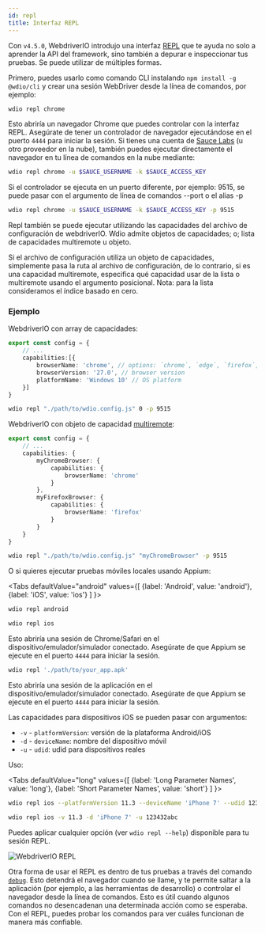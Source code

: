 ```yaml
---
id: repl
title: Interfaz REPL
---
```


Con `v4.5.0`, WebdriverIO introdujo una interfaz [REPL](https://en.wikipedia.org/wiki/Read%E2%80%93eval%E2%80%93print_loop) que te ayuda no solo a aprender la API del framework, sino también a depurar e inspeccionar tus pruebas. Se puede utilizar de múltiples formas.

Primero, puedes usarlo como comando CLI instalando `npm install -g @wdio/cli` y crear una sesión WebDriver desde la línea de comandos, por ejemplo:

```sh
wdio repl chrome
```

Esto abriría un navegador Chrome que puedes controlar con la interfaz REPL. Asegúrate de tener un controlador de navegador ejecutándose en el puerto `4444` para iniciar la sesión. Si tienes una cuenta de [Sauce Labs](https://saucelabs.com) (u otro proveedor en la nube), también puedes ejecutar directamente el navegador en tu línea de comandos en la nube mediante:

```sh
wdio repl chrome -u $SAUCE_USERNAME -k $SAUCE_ACCESS_KEY
```

Si el controlador se ejecuta en un puerto diferente, por ejemplo: 9515, se puede pasar con el argumento de línea de comandos --port o el alias -p

```sh
wdio repl chrome -u $SAUCE_USERNAME -k $SAUCE_ACCESS_KEY -p 9515
```

Repl también se puede ejecutar utilizando las capacidades del archivo de configuración de webdriverIO. Wdio admite objetos de capacidades; o; lista de capacidades multiremote u objeto.

Si el archivo de configuración utiliza un objeto de capacidades, simplemente pasa la ruta al archivo de configuración, de lo contrario, si es una capacidad multiremote, especifica qué capacidad usar de la lista o multiremote usando el argumento posicional. Nota: para la lista consideramos el índice basado en cero.

### Ejemplo

WebdriverIO con array de capacidades:

```ts title="wdio.conf.ts example"
export const config = {
    // ...
    capabilities:[{
        browserName: 'chrome', // options: `chrome`, `edge`, `firefox`, `safari`, `chromium`
        browserVersion: '27.0', // browser version
        platformName: 'Windows 10' // OS platform
    }]
}
```

```sh
wdio repl "./path/to/wdio.config.js" 0 -p 9515
```

WebdriverIO con objeto de capacidad [multiremote](https://webdriver.io/docs/multiremote/):

```ts title="wdio.conf.ts example"
export const config = {
    // ...
    capabilities: {
        myChromeBrowser: {
            capabilities: {
                browserName: 'chrome'
            }
        },
        myFirefoxBrowser: {
            capabilities: {
                browserName: 'firefox'
            }
        }
    }
}
```

```sh
wdio repl "./path/to/wdio.config.js" "myChromeBrowser" -p 9515
```

O si quieres ejecutar pruebas móviles locales usando Appium:

<Tabs
  defaultValue="android"
  values={[
    {label: 'Android', value: 'android'},
    {label: 'iOS', value: 'ios'}
  ]
}>
<TabItem value="android">

```sh
wdio repl android
```

</TabItem>
<TabItem value="ios">

```sh
wdio repl ios
```

</TabItem>
</Tabs>

Esto abriría una sesión de Chrome/Safari en el dispositivo/emulador/simulador conectado. Asegúrate de que Appium se ejecute en el puerto `4444` para iniciar la sesión.

```sh
wdio repl './path/to/your_app.apk'
```

Esto abriría una sesión de la aplicación en el dispositivo/emulador/simulador conectado. Asegúrate de que Appium se ejecute en el puerto `4444` para iniciar la sesión.

Las capacidades para dispositivos iOS se pueden pasar con argumentos:

* `-v`      - `platformVersion`: versión de la plataforma Android/iOS
* `-d`      - `deviceName`: nombre del dispositivo móvil
* `-u`      - `udid`: udid para dispositivos reales

Uso:

<Tabs
  defaultValue="long"
  values={[
    {label: 'Long Parameter Names', value: 'long'},
    {label: 'Short Parameter Names', value: 'short'}
  ]
}>
<TabItem value="long">

```sh
wdio repl ios --platformVersion 11.3 --deviceName 'iPhone 7' --udid 123432abc
```

</TabItem>
<TabItem value="short">

```sh
wdio repl ios -v 11.3 -d 'iPhone 7' -u 123432abc
```

</TabItem>
</Tabs>

Puedes aplicar cualquier opción (ver `wdio repl --help`) disponible para tu sesión REPL.

![WebdriverIO REPL](https://webdriver.io/img/repl.gif)

Otra forma de usar el REPL es dentro de tus pruebas a través del comando [`debug`](/docs/api/browser/debug). Esto detendrá el navegador cuando se llame, y te permite saltar a la aplicación (por ejemplo, a las herramientas de desarrollo) o controlar el navegador desde la línea de comandos. Esto es útil cuando algunos comandos no desencadenan una determinada acción como se esperaba. Con el REPL, puedes probar los comandos para ver cuáles funcionan de manera más confiable.